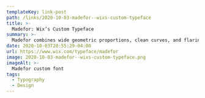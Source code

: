 ```yaml
---
templateKey: link-post
path: /links/2020-10-03-madefor--wixs-custom-typeface
title: >-
  Madefor: Wix’s Custom Typeface
summary: >-
  Madefor combines wide geometric proportions, clean curves, and flaring grotesk terminals as best seen in the flagship Display cut. The curvy, playful ‘s’ particularly shows off those features, while the pipe-bend short terminals of ‘f’, ‘j’, ‘t’ and ‘y,’ and the subtle asymmetry in the bowls of ‘b’, ‘d’, ‘g’, ‘p’, and ‘q’ showcase Madefor’s fresh and distinct appearance.
date: 2020-10-03T20:55:29-04:00
url: https://www.wix.com/typeface/madefor
image: 2020-10-03-madefor--wixs-custom-typeface.png
imageAlt: >-
  Madefor custom font
tags:
  - Typography
  - Design
---
```

